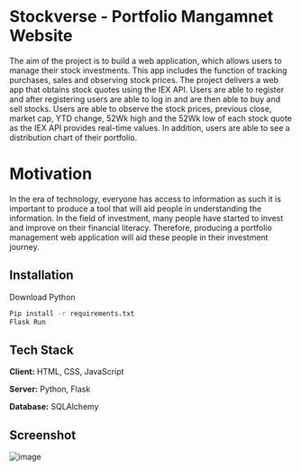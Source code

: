 # Stockverse - Portfolio Mangamnet Website

The aim of the project is to build a web application, which allows users to manage their stock
investments. This app includes the function of tracking purchases, sales and observing
stock prices. The project delivers a web app that obtains stock quotes using the IEX API.
Users are able to register and after registering users are able to log in and are then
able to buy and sell stocks. Users are able to observe the stock prices, previous close,
market cap, YTD change, 52Wk high and the 52Wk low of each stock quote as the IEX API
provides real-time values. In addition, users are able to see a distribution chart of
their portfolio.

# Motivation 

In the era of technology, everyone has access to information as such it is important to
produce a tool that will aid people in understanding the information. In the field of
investment, many people have started to invest and improve on their financial literacy.
Therefore, producing a portfolio management web application will aid these people in their
investment journey.

## Installation

Download Python
```bash
Pip install -r requirements.txt
Flask Run
```

## Tech Stack

**Client:** HTML, CSS, JavaScript

**Server:** Python, Flask

**Database:** SQLAlchemy

## Screenshot
![image](https://github.com/hamzaosman7891/Stockverse/assets/139790922/1c8eca02-222d-4041-a3f8-048a357e766d)
